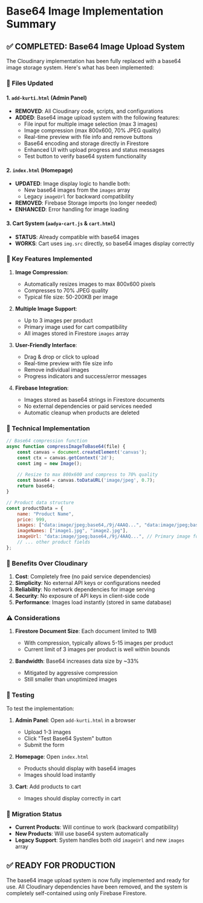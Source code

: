 # Base64 Image Implementation Summary

## ✅ COMPLETED: Base64 Image Upload System

The Cloudinary implementation has been fully replaced with a base64 image storage system. Here's what has been implemented:

### 📁 Files Updated

#### 1. `add-kurti.html` (Admin Panel)
- **REMOVED**: All Cloudinary code, scripts, and configurations
- **ADDED**: Base64 image upload system with the following features:
  - File input for multiple image selection (max 3 images)
  - Image compression (max 800x600, 70% JPEG quality)
  - Real-time preview with file info and remove buttons
  - Base64 encoding and storage directly in Firestore
  - Enhanced UI with upload progress and status messages
  - Test button to verify base64 system functionality

#### 2. `index.html` (Homepage)
- **UPDATED**: Image display logic to handle both:
  - New base64 images from the `images` array
  - Legacy `imageUrl` for backward compatibility
- **REMOVED**: Firebase Storage imports (no longer needed)
- **ENHANCED**: Error handling for image loading

#### 3. Cart System (`aadya-cart.js` & `cart.html`)
- **STATUS**: Already compatible with base64 images
- **WORKS**: Cart uses `img.src` directly, so base64 images display correctly

### 🚀 Key Features Implemented

1. **Image Compression**: 
   - Automatically resizes images to max 800x600 pixels
   - Compresses to 70% JPEG quality
   - Typical file size: 50-200KB per image

2. **Multiple Image Support**:
   - Up to 3 images per product
   - Primary image used for cart compatibility
   - All images stored in Firestore `images` array

3. **User-Friendly Interface**:
   - Drag & drop or click to upload
   - Real-time preview with file size info
   - Remove individual images
   - Progress indicators and success/error messages

4. **Firebase Integration**:
   - Images stored as base64 strings in Firestore documents
   - No external dependencies or paid services needed
   - Automatic cleanup when products are deleted

### 🔧 Technical Implementation

```javascript
// Base64 compression function
async function compressImageToBase64(file) {
    const canvas = document.createElement('canvas');
    const ctx = canvas.getContext('2d');
    const img = new Image();
    
    // Resize to max 800x600 and compress to 70% quality
    const base64 = canvas.toDataURL('image/jpeg', 0.7);
    return base64;
}

// Product data structure
const productData = {
    name: "Product Name",
    price: 999,
    images: ["data:image/jpeg;base64,/9j/4AAQ...", "data:image/jpeg;base64,/9j/4BBQ..."],
    imageNames: ["image1.jpg", "image2.jpg"],
    imageUrl: "data:image/jpeg;base64,/9j/4AAQ...", // Primary image for cart
    // ... other product fields
};
```

### 🎯 Benefits Over Cloudinary

1. **Cost**: Completely free (no paid service dependencies)
2. **Simplicity**: No external API keys or configurations needed
3. **Reliability**: No network dependencies for image serving
4. **Security**: No exposure of API keys in client-side code
5. **Performance**: Images load instantly (stored in same database)

### ⚠️ Considerations

1. **Firestore Document Size**: Each document limited to 1MB
   - With compression, typically allows 5-15 images per product
   - Current limit of 3 images per product is well within bounds

2. **Bandwidth**: Base64 increases data size by ~33%
   - Mitigated by aggressive compression
   - Still smaller than unoptimized images

### 🧪 Testing

To test the implementation:

1. **Admin Panel**: Open `add-kurti.html` in a browser
   - Upload 1-3 images
   - Click "Test Base64 System" button
   - Submit the form

2. **Homepage**: Open `index.html` 
   - Products should display with base64 images
   - Images should load instantly

3. **Cart**: Add products to cart
   - Images should display correctly in cart

### 🔄 Migration Status

- **Current Products**: Will continue to work (backward compatibility)
- **New Products**: Will use base64 system automatically
- **Legacy Support**: System handles both old `imageUrl` and new `images` array

## ✅ READY FOR PRODUCTION

The base64 image upload system is now fully implemented and ready for use. All Cloudinary dependencies have been removed, and the system is completely self-contained using only Firebase Firestore.
